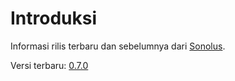 # Introduksi

Informasi rilis terbaru dan sebelumnya dari [Sonolus](https://sonolus.com).

Versi terbaru: [0.7.0](./versions/0.7.0.md)
